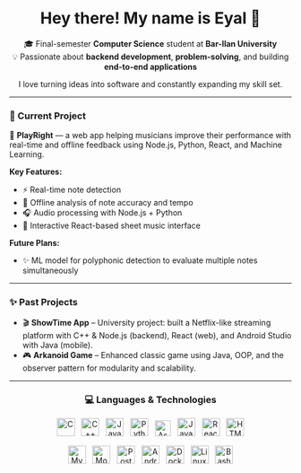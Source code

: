 <!--
**eyalbouganim/eyalbouganim** is a ✨ _special_ ✨ repository because its `README.md` (this file) appears on your GitHub profile.

Here are some ideas to get you started:

- 🔭 I’m currently working on ...
- 🌱 I’m currently learning ...
- 👯 I’m looking to collaborate on ...
- 🤔 I’m looking for help with ...
- 💬 Ask me about ...
- 📫 How to reach me: ...
- 😄 Pronouns: ...
- ⚡ Fun fact: ...
-->

<h1 align="center">Hey there! My name is Eyal 👋</h1>

<p align="center">
🎓 Final-semester <b>Computer Science</b> student at <b>Bar-Ilan University</b><br>
💡 Passionate about <b>backend development</b>, <b>problem-solving</b>, and building <b>end-to-end applications</b>
</p>

<p align="center">
I love turning ideas into software and constantly expanding my skill set.
</p>

---

### 🎯 Current Project

<p>
🎵 <b>PlayRight</b> — a web app helping musicians improve their performance with real-time and offline feedback using Node.js, Python, React, and Machine Learning.
</p>

**Key Features:**  
- ⚡ Real-time note detection  
- 📀 Offline analysis of note accuracy and tempo  
- 🎧 Audio processing with Node.js + Python  
- 🎼 Interactive React-based sheet music interface  

**Future Plans:**  
- ✨ ML model for polyphonic detection to evaluate multiple notes simultaneously

---

### ✨ Past Projects

- 🎬 **ShowTime App** – University project: built a Netflix-like streaming platform with C++ & Node.js (backend), React (web), and Android Studio with Java (mobile).  
- 🎮 **Arkanoid Game** – Enhanced classic game using Java, OOP, and the observer pattern for modularity and scalability.

---

<h3 align="center">💻 Languages & Technologies</h3>

<p align="center">
  <!-- Programming Languages -->
  <img src="https://cdn.jsdelivr.net/gh/devicons/devicon/icons/c/c-original.svg" height="32" alt="C" />&nbsp;&nbsp;
  <img src="https://cdn.jsdelivr.net/gh/devicons/devicon/icons/cplusplus/cplusplus-original.svg" height="32" alt="C++" />&nbsp;&nbsp;
  <img src="https://cdn.jsdelivr.net/gh/devicons/devicon/icons/java/java-original.svg" height="32" alt="Java" />&nbsp;&nbsp;
  <img src="https://cdn.jsdelivr.net/gh/devicons/devicon/icons/python/python-original.svg" height="32" alt="Python" />&nbsp;&nbsp;
  <img src="https://img.shields.io/badge/ASM-x86-2b6cb0?style=flat-square&logo=none" height="28" alt="Assembly" />&nbsp;&nbsp;
  <img src="https://cdn.jsdelivr.net/gh/devicons/devicon/icons/javascript/javascript-original.svg" height="32" alt="JavaScript" />&nbsp;&nbsp;
  <img src="https://cdn.jsdelivr.net/gh/devicons/devicon/icons/react/react-original.svg" height="32" alt="React" />&nbsp;&nbsp;
  <img src="https://cdn.jsdelivr.net/gh/devicons/devicon/icons/html5/html5-original.svg" height="32" alt="HTML" />
</p>

<p align="center">
  <!-- Databases & Tools -->
  <img src="https://cdn.jsdelivr.net/gh/devicons/devicon/icons/mysql/mysql-original.svg" height="32" alt="MySQL" />&nbsp;&nbsp;
  <img src="https://cdn.jsdelivr.net/gh/devicons/devicon/icons/mongodb/mongodb-original.svg" height="32" alt="MongoDB" />&nbsp;&nbsp;
  <img src="https://cdn.jsdelivr.net/gh/devicons/devicon/icons/postgresql/postgresql-original.svg" height="32" alt="PostgreSQL" />&nbsp;&nbsp;
  <img src="https://cdn.jsdelivr.net/gh/devicons/devicon/icons/androidstudio/androidstudio-original.svg" height="32" alt="Android Studio" />&nbsp;&nbsp;
  <img src="https://cdn.jsdelivr.net/gh/devicons/devicon/icons/docker/docker-original.svg" height="32" alt="Docker" />&nbsp;&nbsp;
  <img src="https://cdn.jsdelivr.net/gh/devicons/devicon/icons/linux/linux-original.svg" height="32" alt="Linux" />&nbsp;&nbsp;
  <img src="https://cdn.jsdelivr.net/gh/devicons/devicon/icons/bash/bash-original.svg" height="32" alt="Bash" />
</p>


